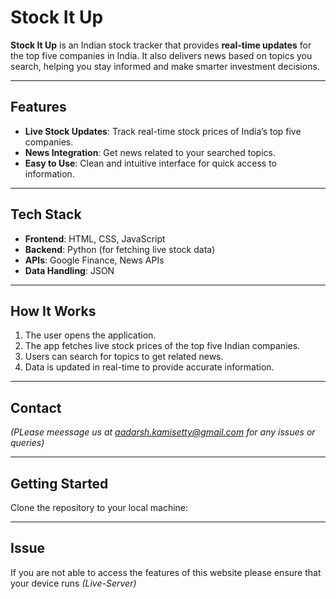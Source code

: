 # Stock It Up

**Stock It Up** is an Indian stock tracker that provides **real-time updates** for the top five companies in India. It also delivers news based on topics you search, helping you stay informed and make smarter investment decisions.  

---

## Features

- **Live Stock Updates**: Track real-time stock prices of India’s top five companies.  
- **News Integration**: Get news related to your searched topics.  
- **Easy to Use**: Clean and intuitive interface for quick access to information.  

---

## Tech Stack

- **Frontend**: HTML, CSS, JavaScript  
- **Backend**: Python (for fetching live stock data)  
- **APIs**: Google Finance, News APIs  
- **Data Handling**: JSON  

---

## How It Works

1. The user opens the application.  
2. The app fetches live stock prices of the top five Indian companies.  
3. Users can search for topics to get related news.  
4. Data is updated in real-time to provide accurate information.  

---

## Contact

*(PLease meessage us at aadarsh.kamisetty@gmail.com for any issues or queries)*

---

## Getting Started

Clone the repository to your local machine:

---
## Issue

If you are not able to access the features of this website please ensure that your device runs *(Live-Server)*
